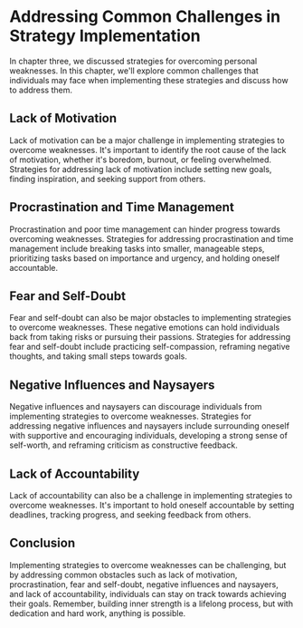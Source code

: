 Addressing Common Challenges in Strategy Implementation
================================================================================================================

In chapter three, we discussed strategies for overcoming personal weaknesses. In this chapter, we'll explore common challenges that individuals may face when implementing these strategies and discuss how to address them.

Lack of Motivation
------------------

Lack of motivation can be a major challenge in implementing strategies to overcome weaknesses. It's important to identify the root cause of the lack of motivation, whether it's boredom, burnout, or feeling overwhelmed. Strategies for addressing lack of motivation include setting new goals, finding inspiration, and seeking support from others.

Procrastination and Time Management
-----------------------------------

Procrastination and poor time management can hinder progress towards overcoming weaknesses. Strategies for addressing procrastination and time management include breaking tasks into smaller, manageable steps, prioritizing tasks based on importance and urgency, and holding oneself accountable.

Fear and Self-Doubt
-------------------

Fear and self-doubt can also be major obstacles to implementing strategies to overcome weaknesses. These negative emotions can hold individuals back from taking risks or pursuing their passions. Strategies for addressing fear and self-doubt include practicing self-compassion, reframing negative thoughts, and taking small steps towards goals.

Negative Influences and Naysayers
---------------------------------

Negative influences and naysayers can discourage individuals from implementing strategies to overcome weaknesses. Strategies for addressing negative influences and naysayers include surrounding oneself with supportive and encouraging individuals, developing a strong sense of self-worth, and reframing criticism as constructive feedback.

Lack of Accountability
----------------------

Lack of accountability can also be a challenge in implementing strategies to overcome weaknesses. It's important to hold oneself accountable by setting deadlines, tracking progress, and seeking feedback from others.

Conclusion
----------

Implementing strategies to overcome weaknesses can be challenging, but by addressing common obstacles such as lack of motivation, procrastination, fear and self-doubt, negative influences and naysayers, and lack of accountability, individuals can stay on track towards achieving their goals. Remember, building inner strength is a lifelong process, but with dedication and hard work, anything is possible.
